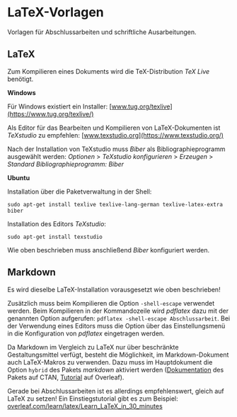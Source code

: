 # LaTeX-Vorlagen

Vorlagen für Abschlussarbeiten und schriftliche Ausarbeitungen.

## LaTeX

Zum Kompilieren eines Dokuments wird die TeX-Distribution *TeX Live* benötigt.

**Windows**

Für Windows existiert ein Installer: [www.tug.org/texlive](https://www.tug.org/texlive/)

Als Editor für das Bearbeiten und Kompilieren von LaTeX-Dokumenten ist *TeXstudio* zu empfehlen: [www.texstudio.org](https://www.texstudio.org/)

Nach der Installation von TeXstudio muss *Biber* als Bibliographieprogramm ausgewählt werden: *Optionen* > *TeXstudio konfigurieren* > *Erzeugen* > *Standard Bibliographieprogramm: Biber*

**Ubuntu**

Installation über die Paketverwaltung in der Shell:

    sudo apt-get install texlive texlive-lang-german texlive-latex-extra biber

Installation des Editors *TeXstudio*:

    sudo apt-get install texstudio

Wie oben beschrieben muss anschließend *Biber* konfiguriert werden.

## Markdown

Es wird dieselbe LaTeX-Installation vorausgesetzt wie oben beschrieben!

Zusätzlich muss beim Kompilieren die Option `-shell-escape` verwendet werden. Beim Kompilieren in der Kommandozeile wird *pdflatex* dazu mit der genannten Option aufgerufen: `pdflatex -shell-escape Abschlussarbeit`. Bei der Verwendung eines Editors muss die Option über das Einstellungsmenü in die Konfiguration von *pdflatex* eingetragen werden.

Da Markdown im Vergleich zu LaTeX nur über beschränkte Gestaltungsmittel verfügt, besteht die Möglichkeit, im Markdown-Dokument auch LaTeX-Makros zu verwenden. Dazu muss im Hauptdokument die Option `hybrid` des Pakets *markdown* aktiviert werden ([Dokumentation](https://www.ctan.org/pkg/markdown) des Pakets auf CTAN, [Tutorial](https://www.overleaf.com/learn/how-to/Writing_Markdown_in_LaTeX_Documents) auf Overleaf).

Gerade bei Abschlussarbeiten ist es allerdings empfehlenswert, gleich auf LaTeX zu setzen! Ein Einstiegstutorial gibt es zum Beispiel: [overleaf.com/learn/latex/Learn_LaTeX_in_30_minutes](https://www.overleaf.com/learn/latex/Learn_LaTeX_in_30_minutes)
